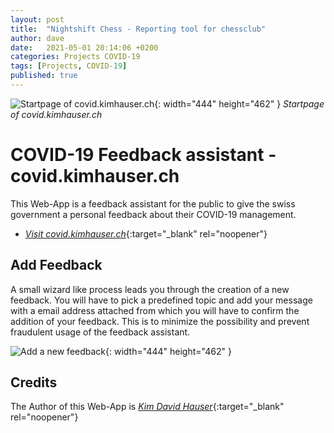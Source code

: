 ```yaml
---
layout: post
title:  "Nightshift Chess - Reporting tool for chessclub"
author: dave
date:   2021-05-01 20:14:06 +0200
categories: Projects COVID-19
tags: [Projects, COVID-19]
published: true
---
```


![Startpage of covid.kimhauser.ch](../../assets/img/projects/covidfeedback/01-COVID-19-Feedback-Landingpage-2023-04-03.png){: width="444" height="462" }
_Startpage of covid.kimhauser.ch_

# COVID-19 Feedback assistant - covid.kimhauser.ch
This Web-App is a feedback assistant for the public to give the swiss government a personal feedback about their COVID-19 management.
- [_Visit covid.kimhauser.ch_](https://covid.kimhauser.ch){:target="_blank" rel="noopener"}

## Add Feedback
A small wizard like process leads you through the creation of a new feedback. You will have to pick a predefined topic and add your message with a email address attached from which you will have to confirm the addition of your feedback. This is to minimize the possibility and prevent fraudulent usage of the feedback assistant.

![Add a new feedback](../../assets/img/projects/covidfeedback/02-COVID-19-Add-Feedback-2023-04-03.png){: width="444" height="462" }

<!--
## Analyzing the Results
The Web-App offers many different functions for analyzing the games and results. Here you see i.e. the report for the number of games played by a player and the game results in a graphical view. Below the graphics there is also a table presenting the result data as text.

![Graphical result report](../../assets/img/projects/chessclub/02-Chessclub-Report-Games-View-2023-03-30.png){: width="444" height="462" }

### Datatable report
The report function also shows all analysises in a datatable view which you can sort or filter.

![Datatable result report](../../assets/img/projects/chessclub/04-Chessclub-Report-Games-TableView-2023-03-30.png){: width="444" height="462" }
-->

## Credits
The Author of this Web-App is [_Kim David Hauser_](https://kimhauser.ch){:target="_blank" rel="noopener"}